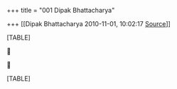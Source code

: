 +++
title = "001 Dipak Bhattacharya"

+++
[[Dipak Bhattacharya	2010-11-01, 10:02:17 [Source](https://groups.google.com/g/bvparishat/c/NRP_TmwislA)]]



[TABLE]





[TABLE]

  


